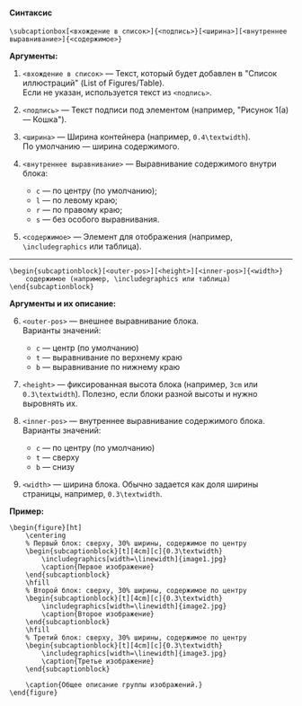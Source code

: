 #### Синтаксис

`\subcaptionbox[<вхождение в список>]{<подпись>}[<ширина>][<внутреннее выравнивание>]{<содержимое>}`

**Аргументы:**

1. `<вхождение в список>` — Текст, который будет добавлен в "Список иллюстраций" (List of Figures/Table).  
    Если не указан, используется текст из `<подпись>`.
    
2. `<подпись>` — Текст подписи под элементом (например, "Рисунок 1(a) — Кошка").
    
3. `<ширина>`  — Ширина контейнера (например, `0.4\textwidth`).  
    По умолчанию — ширина содержимого.
    
4. `<внутреннее выравнивание>` — Выравнивание содержимого внутри блока:
    
    - `c` — по центру (по умолчанию);
    - `l` — по левому краю;
    - `r` — по правому краю;
    - `s` — без особого выравнивания.
5. `<содержимое>` — Элемент для отображения (например, `\includegraphics` или таблица).


---

```
\begin{subcaptionblock}[<outer-pos>][<height>][<inner-pos>]{<width>}
    содержимое (например, \includegraphics или таблица)
\end{subcaptionblock}
```

**Аргументы и их описание:**

6. `<outer-pos>` — внешнее выравнивание блока.  
    Варианты значений:
    
    - `c` — центр (по умолчанию)
    - `t` — выравнивание по верхнему краю
    - `b` — выравнивание по нижнему краю
7. `<height>` — фиксированная высота блока (например, `3cm` или `0.3\textwidth`). Полезно, если блоки разной высоты и нужно выровнять их.
    
8. `<inner-pos>` — внутреннее выравнивание содержимого блока.  
    Варианты значений:
    
    - `c` — по центру (по умолчанию)
    - `t` — сверху
    - `b` — снизу
9. `<width>` — ширина блока. Обычно задается как доля ширины страницы, например, `0.3\textwidth`.

**Пример:**

```
\begin{figure}[ht]
    \centering
    % Первый блок: сверху, 30% ширины, содержимое по центру
    \begin{subcaptionblock}[t][4cm][c]{0.3\textwidth}
        \includegraphics[width=\linewidth]{image1.jpg}
        \caption{Первое изображение}
    \end{subcaptionblock}
    \hfill
    % Второй блок: сверху, 30% ширины, содержимое по центру
    \begin{subcaptionblock}[t][4cm][c]{0.3\textwidth}
        \includegraphics[width=\linewidth]{image2.jpg}
        \caption{Второе изображение}
    \end{subcaptionblock}
    \hfill
    % Третий блок: сверху, 30% ширины, содержимое по центру
    \begin{subcaptionblock}[t][4cm][c]{0.3\textwidth}
        \includegraphics[width=\linewidth]{image3.jpg}
        \caption{Третье изображение}
    \end{subcaptionblock}

    \caption{Общее описание группы изображений.}
\end{figure}
```